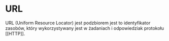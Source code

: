# URL
URL (Uniform Resource Locator) jest podzbiorem  jest to identyfikator zasobów, który wykorzystywany jest w żadaniach i odpowiedziak protokołu [[HTTP]].